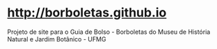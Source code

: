 # http://borboletas.github.io
Projeto de site para o Guia de Bolso - Borboletas do Museu de História Natural e Jardim Botânico - UFMG

